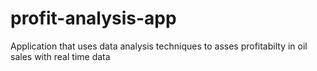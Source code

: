 # profit-analysis-app
Application that uses data analysis techniques to asses profitabilty in oil sales with real time data
